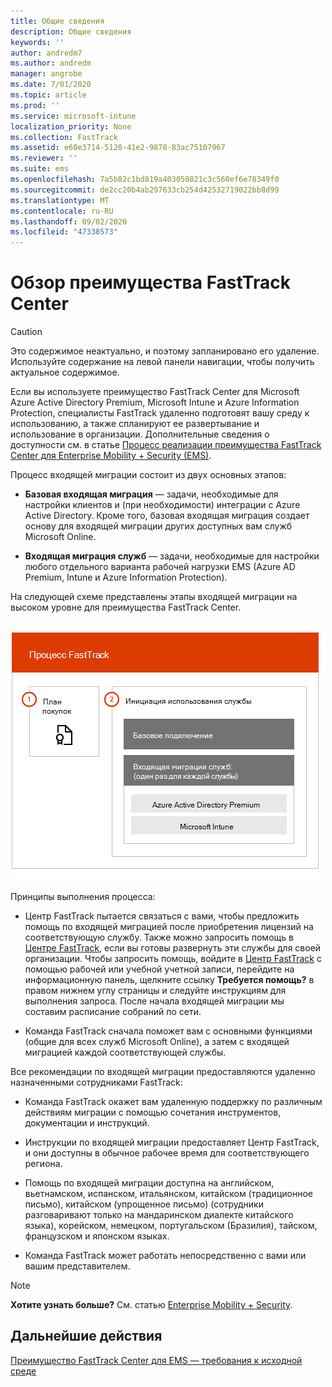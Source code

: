 ```yaml
---
title: Общие сведения
description: Общие сведения
keywords: ''
author: andredm7
ms.author: andredm
manager: angrobe
ms.date: 7/01/2020
ms.topic: article
ms.prod: ''
ms.service: microsoft-intune
localization_priority: None
ms.collection: FastTrack
ms.assetid: e60e3714-5120-41e2-9878-83ac75107967
ms.reviewer: ''
ms.suite: ems
ms.openlocfilehash: 7a5b82c1bd819a403050821c3c560ef6e78349f0
ms.sourcegitcommit: de2cc20b4ab297633cb254d42532719022bb8d99
ms.translationtype: MT
ms.contentlocale: ru-RU
ms.lasthandoff: 09/02/2020
ms.locfileid: "47338573"
---
```

# <a name="fasttrack-center-benefit-overview"></a>Обзор преимущества FastTrack Center

> [!CAUTION]
> Это содержимое неактуально, и поэтому запланировано его удаление. Используйте содержание на левой панели навигации, чтобы получить актуальное содержимое.

Если вы используете преимущество FastTrack Center для Microsoft Azure Active Directory Premium, Microsoft Intune и Azure Information Protection, специалисты FastTrack удаленно подготовят вашу среду к использованию, а также спланируют ее развертывание и использование в организации. Дополнительные сведения о доступности см. в статье [Процесс реализации преимущества FastTrack Center для Enterprise Mobility + Security (EMS)](EMS-fasttrack-process.md).

Процесс входящей миграции состоит из двух основных этапов:

-   **Базовая входящая миграция** — задачи, необходимые для настройки клиентов и (при необходимости) интеграции с Azure Active Directory. Кроме того, базовая входящая миграция создает основу для входящей миграции других доступных вам служб Microsoft Online.

-   **Входящая миграция служб** — задачи, необходимые для настройки любого отдельного варианта рабочей нагрузки EMS (Azure AD Premium, Intune и Azure Information Protection).

На следующей схеме представлены этапы входящей миграции на высоком уровне для преимущества FastTrack Center.

![Этапы входящей миграции на высоком уровне с использованием преимущества FastTrack Center](./media/ft-onboarding-process.png)

Принципы выполнения процесса:

- Центр FastTrack пытается связаться с вами, чтобы предложить помощь по входящей миграцией после приобретения лицензий на соответствующую службу. Также можно запросить помощь в [Центре FastTrack](https://go.microsoft.com/fwlink/?linkid=780698), если вы готовы развернуть эти службы для своей организации. Чтобы запросить помощь, войдите в [Центр FastTrack](https://go.microsoft.com/fwlink/?linkid=780698) с помощью рабочей или учебной учетной записи, перейдите на информационную панель, щелкните ссылку **Требуется помощь?** в правом нижнем углу страницы и следуйте инструкциям для выполнения запроса. После начала входящей миграции мы составим расписание собраний по сети.

-   Команда FastTrack сначала поможет вам с основными функциями (общие для всех служб Microsoft Online), а затем с входящей миграцией каждой соответствующей службы.

Все рекомендации по входящей миграции предоставляются удаленно назначенными сотрудниками FastTrack:

-   Команда FastTrack окажет вам удаленную поддержку по различным действиям миграции с помощью сочетания инструментов, документации и инструкций.

-   Инструкции по входящей миграции предоставляет Центр FastTrack, и они доступны в обычное рабочее время для соответствующего региона.

-   Помощь по входящей миграции доступна на английском, вьетнамском, испанском, итальянском, китайском (традиционное письмо), китайском (упрощенное письмо) (сотрудники разговаривают только на мандаринском диалекте китайского языка), корейском, немецком, португальском (Бразилия), тайском, французском и японском языках.

-   Команда FastTrack может работать непосредственно с вами или вашим представителем.

> [!NOTE]
> **Хотите узнать больше?** См. статью [Enterprise Mobility + Security](https://www.microsoft.com/cloud-platform/enterprise-mobility).

## <a name="next-steps"></a>Дальнейшие действия

[Преимущество FastTrack Center для EMS — требования к исходной среде](EMS-source-environment-expectations.md)

